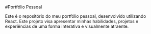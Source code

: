 #Portfólio Pessoal

Este é o repositório do meu portfólio pessoal, desenvolvido utilizando React. Este projeto visa apresentar minhas habilidades, projetos e experiências de uma forma interativa e visualmente atraente.